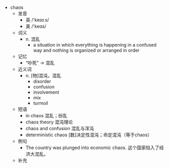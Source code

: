 - chaos
  - 发音
    - 英 /'keɪɑːs/
    - 美 /'keɑs/
  - 词义
    - n. 混乱
      - a situation in which everything is happening in a confused way and nothing is organized or arranged in order
  - 记忆
    - “吵死” → 混乱
  - 近义词
    - n. [物]混沌，混乱
      - disorder
      - confusion
      - involvement
      - mix
      - turmoil
  - 短语
    - in chaos 混乱；纷乱
    - chaos theory 混沌理论
    - chaos and confusion 混乱与浑沌
    - deterministic chaos [数]决定性混沌；命定混沌（等于chaos）
  - 例句
    - The country was plunged into economic chaos. 这个国家陷入了经济大混乱。
  - 补充